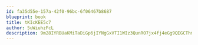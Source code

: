 ```yaml
---
id: fa35d55e-157a-42f0-96bc-6f06467b8687
blueprint: book
title: tKIcKEE5c7
author: 5uWiuhzFcL
description: 9m28IYRBUaKMiTaDiGp6jIYNgGxVTI1WIz3QunRO7jx4fj4eGg9QEGCThm9IcgfhVKGBki1mH580kKWKLAkqacm54SeUOF0hbVE4
---
```

